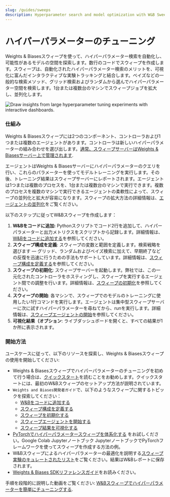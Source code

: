 ```yaml
---
slug: /guides/sweeps
description: Hyperparameter search and model optimization with W&B Sweeps
---
```


# ハイパーパラメーターのチューニング

<head>
  <title>Tune Hyperparameters with Sweeps</title>
</head>

Weights & Biasesスウィープを使って、ハイパーパラメーター検索を自動化し、可能性があるモデルの空間を探索します。数行のコードでスウィープを作成します。スウィープは、自動化されたハイパーパラメーター検索のメリットを、可視化に富んだインタラクティブな実験トラッキングと結合します。ベイズなどの一般的な検索メソッド、グリッド検索およびランダムから選んでハイパーパラメーター空間を検索します。1台または複数台のマシンでスウィープジョブを拡大し、並列化します。


![Draw insights from large hyperparameter tuning experiments with interactive dashboards.](/images/sweeps/intro_what_it_is.png)

### 仕組み​

Weights & Biasesスウィープには2つのコンポーネント、コントローラおよび1つまたは複数のエージェントがあります。コントローラは新しいハイパーパラメーターの組み合わせを選び出します。[通常、スウィープサーバーはWeights & Biasesサーバー上で管理されます](https://docs.wandb.ai/guides/sweeps/local-controller).

エージェントはWeights & Biasesサーバーにハイパーパラメーターのクエリを行い、これらのパラメーターを使ってモデルトレーニングを実行します。その後、トレーニング結果はスウィープサーバーにレポートされます。エージェントは1つまたは複数のプロセスを、1台または複数台のマシンで実行できます。複数のプロセスを複数のマシンで実行できるエージェントの柔軟性によって、スウィープの並列化と拡大が容易になります。スウィープの拡大方法の詳細情報は、[エージェントの並列化](https://docs.wandb.ai/guides/sweeps/parallelize-agents)をご覧ください。

以下のステップに従ってW&Bスウィープを作成します：

1. **W&Bをコードに追加:** Pythonスクリプトでコード2行を追加して、ハイパーパラメーターと出力メトリクスをスクリプトから記録します。詳細情報は、[W&Bをコードに追加する](https://docs.wandb.ai/guides/sweeps/add-w-and-b-to-your-code)を参照してください。
2. **スウィープ構成を定義**: スウィープの変数と範囲を定義します。検索戦略を選びます — グリッド、ランダムおよびベイズ検索に加えて、早期終了などの反復を迅速に行うための手法もサポートしています。詳細情報は、[スウィープ構成を定義する](https://docs.wandb.ai/guides/sweeps/define-sweep-configuration)を参照してください。
3. **スウィープの初期化**: スウィープサーバーを起動します。弊社では、この一元化されたコントローラをホスティングし、スウィープを実行するエージェント間での調整を行います。詳細情報は、[スウィープの初期化](https://docs.wandb.ai/guides/sweeps/initialize-sweeps)を参照してください。
4. **スウィープの開始**: 各マシンで、スウィープでのモデルのトレーニングに使用したい1行コマンドを実行します。エージェントは集中型スウィープサーバーに次に試すハイパーパラメーターを尋ねてから、runを実行します。詳細情報は、[スウィープエージェントの開始](https://docs.wandb.ai/guides/sweeps/start-sweep-agents)を参照してください。
5. **可視化結果（オプション**: ライブダッシュボードを開くと、すべての結果が1か所に表示されます。

### 開始方法​

ユースケースに従って、以下のリソースを探索し、Weights & Biasesスウィープの使用を開始してください:

* Weights & Biasesスウィープでハイパーパラメーターのチューニングを初めて行う場合は、[クイックスタート](https://docs.wandb.ai/guides/sweeps/quickstart)を読むことをお勧めします。クイックスタートには、最初のW&Bスウィープのセットアップ方法が説明されています。
* `Weights and Biases開発者ガイド`で、以下のようなスウィープに関するトピックを探索してください：
  * [W&Bをコードに追加する](https://docs.wandb.ai/guides/sweeps/add-w-and-b-to-your-code)
  * [スウィープ構成を定義する](https://docs.wandb.ai/guides/sweeps/define-sweep-configuration)
  * [スウィープを初期化する](https://docs.wandb.ai/guides/sweeps/initialize-sweeps)
  * [スウィープエージェントを開始する](https://docs.wandb.ai/guides/sweeps/start-sweep-agents)
  * [スウィープ結果を可視化する](https://docs.wandb.ai/guides/sweeps/visualize-sweep-results)
* [PyTorchでハイパーパラメータースウィープを体系化する](https://colab.research.google.com/github/wandb/examples/blob/master/colabs/pytorch/Organizing\_Hyperparameter\_Sweeps\_in\_PyTorch\_with\_W%26B.ipynb#scrollTo=e43v8-9MEoYk) をお試しください。Google Colab Jupyterノートブック JupyterノートブックでPyTorchフレームワークを使ってスウィープを作成する方法の例。
* W&Bスウィープによるハイパーパラメーターの最適化を説明する[スウィープ実験のキュレートされたリスト](https://docs.wandb.ai/guides/sweeps/useful-resources#reports-with-sweeps)をご覧ください。結果はW&Bレポートに保存されます。
* [Weights & Biases SDKリファレンスガイド](https://docs.wandb.ai/ref)をお読みください。

手順を段階的に説明した動画をご覧ください: [W&Bスウィープでハイパーパラメーターを簡単にチューニングする](https://www.youtube.com/watch?v=9zrmUIlScdY\&ab\_channel=Weights%26Biases).

<!-- {% embed url="http://wandb.me/sweeps-video" %} -->
